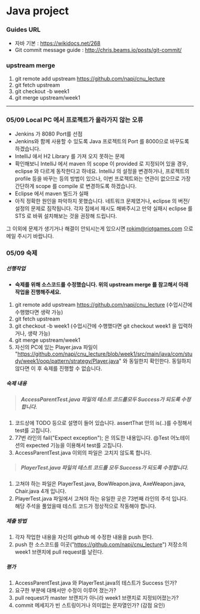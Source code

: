 # Java project 

### Guides URL
+ 자바 기본 : https://wikidocs.net/268
+ Git commit message guide : http://chris.beams.io/posts/git-commit/

### upstream merge

1. git remote add upstream https://github.com/napi/cnu_lecture
2. git fetch upstream
3. git checkout -b week1
4. git merge upstream/week1

- - -
### 05/09 Local PC 에서 프로젝트가 올라가지 않는 오류
- Jenkins 가 8080 Port를 선점
 - Jenkins와 함께 사용할 수 있도록 Java 프로젝트의 Port 를 8000으로 바꾸도록 하겠습니다.
- IntelliJ 에서 H2 Library 를 가져 오지 못하는 문제
 - 확인해보니 IntelliJ 에서 maven 의 scope 이 provided 로 지정되어 있을 경우, eclipse 와 다르게 동작한다고 하네요. IntelliJ 의 설정을 변경하거나, 프로젝트의 profile 등을 바꾸는 등의 방법이 있으나, 이번 프로젝트와는 연관이 없으므로 가장 간단하게 scope 를 compile 로 변경하도록 하겠습니다.
- Eclipse 에서 maven 빌드가 실패
 - 아직 정확한 원인을 파악하지 못했습니다. 네트워크 문제였거나, eclipse 의 버전/설정의 문제로 짐작됩니다. 각자 집에서 재시도 해봐주시고 만약 실패시 eclipse 를 STS 로 바꿔 설치해보는 것을 권장해 드립니다.

그 이외에 문제가 생기거나 해결이 안되시는게 있으시면 rokim@riotgames.com 으로 메일 주시기 바랍니다.


### 05/09 숙제
##### 선행작업
+ **숙제를 위해 소스코드를 수정했습니다. 위의 upstream merge 를 참고해서 아래 작업을 진행해주세요.**

1. git remote add upstream https://github.com/napi/cnu_lecture     (수업시간에 수행했다면 생략 가능)
2. git fetch upstream
3. git checkout -b week1  (수업시간에 수행했다면 git checkout week1 을 입력하거나, 생략 가능)
4. git merge upstream/week1
5. 자신의 PC에 있는 Player.java 파일이 "https://github.com/napi/cnu_lecture/blob/week1/src/main/java/com/study/week1/oop/pattern/strategy/Player.java" 와 동일한지 확인한다. 동일하지 않다면 이 후 숙제를 진행할 수 없습니다. 

##### 숙제 내용
> ##### AccessParentTest.java 파일의 테스트 코드를모두 Success가 되도록 수정합니다.
1. 코드상에 TODO 등으로 설명이 들어 있습니다. assertThat 안의 is(..)를 수정해서 test를 고칩니다.
2. 77번 라인의 fail("Expect exception"); 은 의도한 내용입니다. @Test 어노테이션의 expected 기능을 이용해서 test를 고칩니다.
3. AccessParentTest.java 이외의 파일은 고치지 않도록 합니다.

> ##### PlayerTest.java 파일의 테스트 코드를 모두 Success가 되도록 수정합니다.
1. 고쳐야 하는 파일은 PlayerTest.java, BowWeapon.java, AxeWeapon.java, Chair.java 4개 입니다.
2. PlayerTest.java 파일에서 고쳐야 하는 유일한 곳은 73번째 라인의 주석 입니다. 해당 주석을 풀었을때 테스트 코드가 정상적으로 작동해야 합니다.

##### 제출 방법
1. 각자 작업한 내용을 자신의 github 에 수정한 내용을 push 한다.
2. push 한 소스코드를 이곳("https://github.com/napi/cnu_lecture") 저장소의 week1 브랜치에 pull request를 날린다.

##### 평가
1. AccessParentTest.java 와 PlayerTest.java의 테스트가 Success 인가?
2. 요구한 부분에 대해서만 수정이 이루어 졌는가?
3. pull request가 master 브랜치가 아니라 week1 브랜치로 지정되어졌는가?
4. commit 메세지가 빈 스트링이거나 의미없는 문자열인가? (감점 요인)


